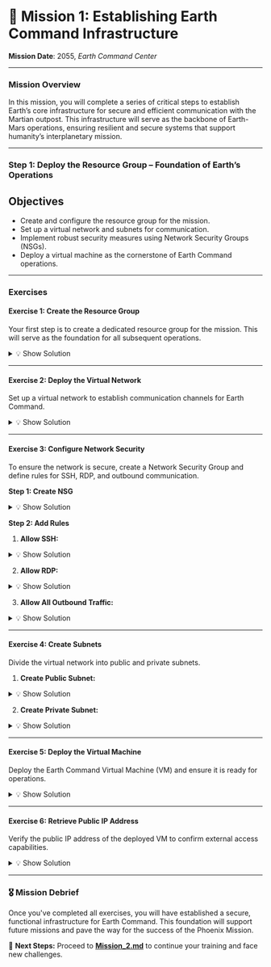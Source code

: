 # **🌌 Mission 1: Establishing Earth Command Infrastructure**

**Mission Date**: 2055, _Earth Command Center_

---

### **Mission Overview**

In this mission, you will complete a series of critical steps to establish Earth’s core infrastructure for secure and efficient communication with the Martian outpost. This infrastructure will serve as the backbone of Earth-Mars operations, ensuring resilient and secure systems that support humanity’s interplanetary mission.

---

### **Step 1: Deploy the Resource Group – Foundation of Earth’s Operations**

## **Objectives**

- Create and configure the resource group for the mission.
- Set up a virtual network and subnets for communication.
- Implement robust security measures using Network Security Groups (NSGs).
- Deploy a virtual machine as the cornerstone of Earth Command operations.

---

### **Exercises**

#### **Exercise 1: Create the Resource Group**

Your first step is to create a dedicated resource group for the mission. This will serve as the foundation for all subsequent operations.

<details>
<summary>💡 Show Solution</summary>

```bash
az group create --name EarthCommand_RG --location francecentral --tags asset_owner="email@test.com" asset_project_desc="Phoenix Mission earth" asset_project_end="2025-12-31"
```

</details>

---

#### **Exercise 2: Deploy the Virtual Network**

Set up a virtual network to establish communication channels for Earth Command.

<details>
<summary>💡 Show Solution</summary>

```bash
az network vnet create --name EarthComm_Network --resource-group EarthCommand_RG --location francecentral --address-prefixes 10.1.0.0/16
```

</details>

---

#### **Exercise 3: Configure Network Security**

To ensure the network is secure, create a Network Security Group and define rules for SSH, RDP, and outbound communication.

**Step 1: Create NSG**

<details>
<summary>💡 Show Solution</summary>

```bash
az network nsg create --name Earth_NSG --resource-group EarthCommand_RG --location francecentral
```

</details>

**Step 2: Add Rules**

1. **Allow SSH:**

<details>
<summary>💡 Show Solution</summary>

```bash
az network nsg rule create --name Allow-SSH --nsg-name Earth_NSG --resource-group EarthCommand_RG --priority 100 --direction Inbound --access Allow --protocol Tcp --source-port-range "*" --destination-port-range 22 --source-address-prefix 203.0.113.0/24 --destination-address-prefix "*"
```

</details>

2. **Allow RDP:**

<details>
<summary>💡 Show Solution</summary>

```bash
az network nsg rule create --name Allow-RDP --nsg-name Earth_NSG --resource-group EarthCommand_RG --priority 110 --direction Inbound --access Allow --protocol Tcp --source-port-range "*" --destination-port-range 3389 --source-address-prefix 203.0.113.0/24 --destination-address-prefix "*"
```

</details>

3. **Allow All Outbound Traffic:**

<details>
<summary>💡 Show Solution</summary>

```bash
az network nsg rule create --name Allow-All-Outbound --nsg-name Earth_NSG --resource-group EarthCommand_RG --priority 100 --direction Outbound --access Allow --protocol "" --source-port-range "" --destination-port-range "" --source-address-prefix "" --destination-address-prefix "*"
```

</details>

---

#### **Exercise 4: Create Subnets**

Divide the virtual network into public and private subnets.

1. **Create Public Subnet:**

<details>
<summary>💡 Show Solution</summary>

```bash
az network vnet subnet create --name Earth_PublicSubnet --vnet-name EarthComm_Network --resource-group EarthCommand_RG --address-prefixes 10.1.1.0/24
```

</details>

2. **Create Private Subnet:**

<details>
<summary>💡 Show Solution</summary>

```bash
az network vnet subnet create --name Earth_PrivateSubnet --vnet-name EarthComm_Network --resource-group EarthCommand_RG --address-prefixes 10.1.2.0/24
```

</details>

---

#### **Exercise 5: Deploy the Virtual Machine**

Deploy the Earth Command Virtual Machine (VM) and ensure it is ready for operations.

<details>
<summary>💡 Show Solution</summary>

```bash
az vm create --name EarthVM --resource-group EarthCommand_RG --location francecentral --nics EarthVM_NIC --size Standard_B2ms --image UbuntuLTS --admin-username ubuntuadmin --admin-password "admin_password123" --tags asset_owner="un email" asset_project_desc="Phoenix Mission earth" asset_project_start="2024-10-16" asset_project_end="2025-12-31" availability1=1 availability2=15 maintenance1=monday maintenance2=friday shutdownaftermaintenance=no barcode="barcode" autostart=no Auto-shutdown=no autoshutdown=no --assign-identity --os-disk-name EarthVM_OSDisk --os-disk-caching ReadWrite --os-disk-storage-account-type Standard_LRS
```

</details>

---

#### **Exercise 6: Retrieve Public IP Address**

Verify the public IP address of the deployed VM to confirm external access capabilities.

<details>
<summary>💡 Show Solution</summary>

```bash
az network public-ip show --name EarthVM_PublicIP --resource-group EarthCommand_RG --query ipAddress --output tsv
```

</details>

---

### **🎖️ Mission Debrief**

Once you've completed all exercises, you will have established a secure, functional infrastructure for Earth Command. This foundation will support future missions and pave the way for the success of the Phoenix Mission.

🚀 **Next Steps:** Proceed to **[Mission_2.md](mission_2.md)** to continue your training and face new challenges.
